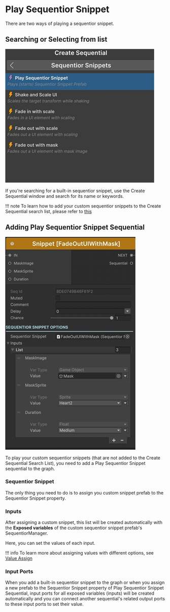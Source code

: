 # Play Sequentior Snippet

There are two ways of playing a sequentior snippet.

## Searching or Selecting from list

![Snippet search](../img/sequentiorsnippet_search.jpg)

If you're searching for a built-in sequentior snippet, use the Create Sequential window and search for its name or keywords.

!!! note
    To learn how to add your custom sequentior snippets to the Create Sequential search list, please refer to [this](sequentiorsnippetlist.md)

## Adding Play Sequentior Snippet Sequential

![Play Snippet](../img/sequentiorsnippet_play.jpg)

To play your custom sequentior snippets (that are not added to the Create Sequential Search List), you need to add a Play Sequentior Snippet sequential to the graph.

### Sequentior Snippet

The only thing you need to do is to assign you custom snippet prefab to the Sequentior Snippet property.

### Inputs

After assigning a custom snippet, this list will be created automatically with the __Exposed variables__ of the custom sequentior snippet prefab's SequentiorManager.

Here, you can set the values of each input.

!!! info
    To learn more about assigning values with different options, see [Value Assign](../valueassign.md)

### Input Ports

When you add a built-in sequentior snippet to the graph or when you assign a new prefab to the Sequentior Snippet property of Play Sequentior Snippet Sequential, input ports for all exposed variables (inputs) will be created automatically and you can connect another sequential's related output ports to these input ports to set their value.
 
